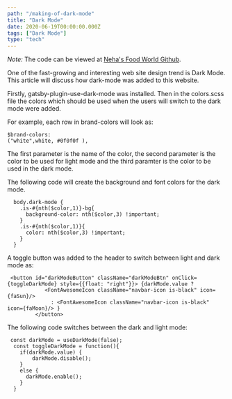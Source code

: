 ```yaml
---
path: "/making-of-dark-mode"
title: "Dark Mode"
date: 2020-06-19T00:00:00.000Z
tags: ["Dark Mode"]
type: "tech"
---
```

*Note:* The code can be viewed at <a href="https://github.com/NehaDadhich/nehasFoodWorld" target="_blank" rel="noopener noreferrer" class="link">  Neha's Food World Github</a>.

One of the fast-growing and interesting web site design trend is Dark Mode. This article will discuss how dark-mode was added 
to this website. 

Firstly, gatsby-plugin-use-dark-mode was installed.
Then in the colors.scss file the colors which should be used when the users will switch to the dark mode were added.

For example, each row in brand-colors will look as:

``` scss{numberLines: true}
$brand-colors: 
("white",white, #0f0f0f ),
```

The first parameter is the name of the color, the second parameter is the color to be used for light mode and the third paramter is the color to be used in the dark mode. 

The following code will create the background and font colors for the dark mode. 

```scss{numberLines: true}
  body.dark-mode {
    .is-#{nth($color,1)}-bg{
      background-color: nth($color,3) !important;
    }
    .is-#{nth($color,1)}{
      color: nth($color,3) !important;
    }
  }
  ```

A toggle button was added to the header to switch between light and dark mode as: 

```Javascript{numberLines: true}
 <button id="darkModeButton" className="darkModeBtn" onClick={toggleDarkMode} style={{float: "right"}}> {darkMode.value ?
            <FontAwesomeIcon className="navbar-icon is-black" icon={faSun}/>
              : <FontAwesomeIcon className="navbar-icon is-black" icon={faMoon}/> } 
         </button> 
```

The following code switches between the dark and light mode: 

```Javascript{numberLines: true}
 const darkMode = useDarkMode(false);
  const toggleDarkMode = function(){
    if(darkMode.value) {
        darkMode.disable();
    }
    else {
      darkMode.enable();
    }
  }
```


